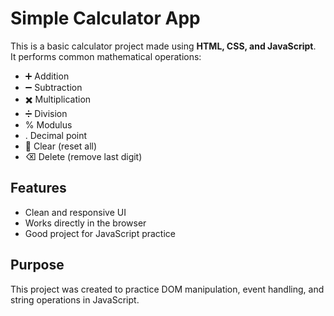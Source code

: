 # Simple Calculator App

This is a basic calculator project made using **HTML, CSS, and JavaScript**.  
It performs common mathematical operations:

- ➕ Addition  
- ➖ Subtraction  
- ✖️ Multiplication  
- ➗ Division  
- % Modulus  
- . Decimal point  
- 🧹 Clear (reset all)  
- ⌫ Delete (remove last digit)  

## Features
- Clean and responsive UI  
- Works directly in the browser  
- Good project for JavaScript practice  

## Purpose
This project was created to practice DOM manipulation, event handling, and string operations in JavaScript.

